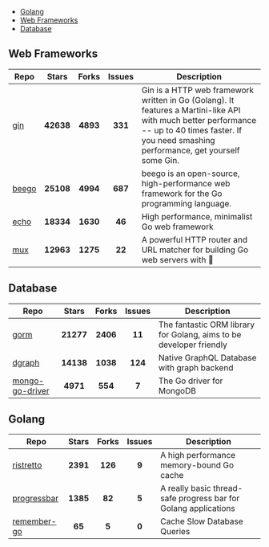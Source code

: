 
- [Golang](#golang)
- [Web Frameworks](#web-frameworks)
- [Database](#database)

## Web Frameworks

| Repo | Stars  | Forks  | Issues | Description |
| ---- | :----: | :----: | :----: | ----------- |
| [gin](https://github.com/gin-gonic/gin) | **42638** | **4893** | **331** | Gin is a HTTP web framework written in Go (Golang). It features a Martini-like API with much better performance -- up to 40 times faster. If you need smashing performance, get yourself some Gin. |
| [beego](https://github.com/astaxie/beego) | **25108** | **4994** | **687** | beego is an open-source, high-performance web framework for the Go programming language. |
| [echo](https://github.com/labstack/echo) | **18334** | **1630** | **46** | High performance, minimalist Go web framework |
| [mux](https://github.com/gorilla/mux) | **12963** | **1275** | **22** | A powerful HTTP router and URL matcher for building Go web servers with 🦍 |

## Database

| Repo | Stars  | Forks  | Issues | Description |
| ---- | :----: | :----: | :----: | ----------- |
| [gorm](https://github.com/go-gorm/gorm) | **21277** | **2406** | **11** | The fantastic ORM library for Golang, aims to be developer friendly |
| [dgraph](https://github.com/dgraph-io/dgraph) | **14138** | **1038** | **124** | Native GraphQL Database with graph backend |
| [mongo-go-driver](https://github.com/mongodb/mongo-go-driver) | **4971** | **554** | **7** | The Go driver for MongoDB |

## Golang

| Repo | Stars  | Forks  | Issues | Description |
| ---- | :----: | :----: | :----: | ----------- |
| [ristretto](https://github.com/dgraph-io/ristretto) | **2391** | **126** | **9** | A high performance memory-bound Go cache |
| [progressbar](https://github.com/schollz/progressbar) | **1385** | **82** | **5** | A really basic thread-safe progress bar for Golang applications |
| [remember-go](https://github.com/rocketlaunchr/remember-go) | **65** | **5** | **0** | Cache Slow Database Queries |
